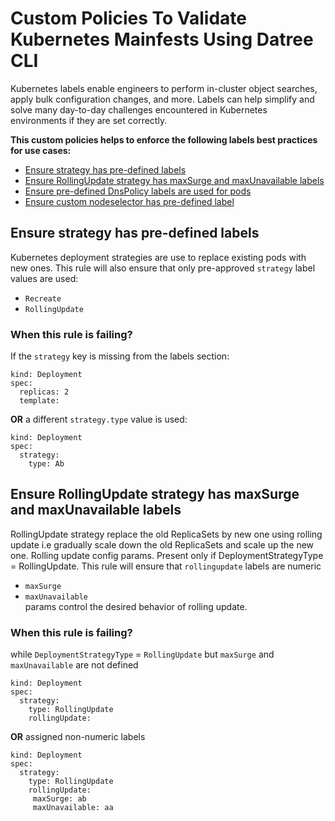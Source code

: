 
# Custom Policies To Validate Kubernetes Mainfests Using Datree CLI

Kubernetes labels enable engineers to perform in-cluster object searches, apply bulk configuration changes, and more. Labels can help simplify and solve many day-to-day challenges encountered in Kubernetes environments if they are set correctly.

__This custom policies helps to enforce the following labels best practices for use cases:__
* [Ensure strategy has pre-defined labels ](#ensure-strategy-has-pre-defined-labels)
* [Ensure RollingUpdate strategy has maxSurge and maxUnavailable labels](#ensure-RollingUpdate-strategy-has-maxSurge-and-maxUnavailable-labels)
* [Ensure pre-defined DnsPolicy labels are used for pods](#ensure-pre-defined-DnsPolicy-labels-are-used-for-pods)
* [Ensure custom nodeselector has pre-defined label](#ensure-custom-nodeselector-has-pre-defined-label)


## Ensure strategy has pre-defined labels 
Kubernetes deployment strategies are use to replace existing pods with new ones. This rule will also ensure that only pre-approved `strategy` label values are used:
* `Recreate`
* `RollingUpdate`
### When this rule is failing?
If the `strategy` key is missing from the labels section:  
```
kind: Deployment
spec:
  replicas: 2
  template:
```

__OR__ a different `strategy.type` value is used:
```
kind: Deployment
spec:
  strategy:
    type: Ab
```


## Ensure RollingUpdate strategy has maxSurge and maxUnavailable labels
RollingUpdate strategy replace the old ReplicaSets by new one using rolling update i.e gradually scale down the old ReplicaSets and scale up the new one.
Rolling update config params. Present only if DeploymentStrategyType = RollingUpdate. This rule will ensure that `rollingupdate` labels are numeric
* `maxSurge`
* `maxUnavailable`  
params control the desired behavior of rolling update.
### When this rule is failing?
while `DeploymentStrategyType` = `RollingUpdate` but `maxSurge` and `maxUnavailable`  are not defined
```
kind: Deployment
spec:
  strategy:
    type: RollingUpdate
    rollingUpdate:
```
__OR__ assigned non-numeric labels

```
kind: Deployment
spec:
  strategy:
    type: RollingUpdate
    rollingUpdate:
     maxSurge: ab
     maxUnavailable: aa
```
